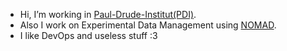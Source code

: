 - Hi, I’m working in [Paul-Drude-Institut(PDI)](https://www.pdi-berlin.de/).
- Also I work on Experimental Data Management using [NOMAD](https://nomad-lab.eu/nomad-lab/).
- I like DevOps and useless stuff :3 
